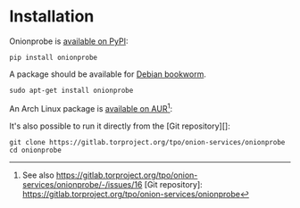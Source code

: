 # Installation

Onionprobe is [available on PyPI](https://pypi.org/project/onionprobe):

    pip install onionprobe

A package should be available for [Debian bookworm][].

    sudo apt-get install onionprobe

An Arch Linux package is [available on AUR][][^arch-linux-package]:

It's also possible to run it directly from the [Git repository][]:

    git clone https://gitlab.torproject.org/tpo/onion-services/onionprobe
    cd onionprobe

[Debian bookworm]: https://www.debian.org/releases/bookworm/
[available on AUR]: https://aur.archlinux.org/packages/onionprobe-git
[^arch-linux-package]: See also https://gitlab.torproject.org/tpo/onion-services/onionprobe/-/issues/16
[Git repository]: https://gitlab.torproject.org/tpo/onion-services/onionprobe

